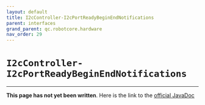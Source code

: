 ```yaml
---
layout: default
title: I2cController-I2cPortReadyBeginEndNotifications
parent: interfaces
grand_parent: qc.robotcore.hardware
nav_order: 29
---
```

# `I2cController-I2cPortReadyBeginEndNotifications`
---
**This page has not yet been written**. Here is the link to the [official JavaDoc](https://ftctechnh.github.io/ftc_app/doc/javadoc/com/qualcomm/robotcore/hardware/I2cController.I2cPortReadyBeginEndNotifications.html)
        